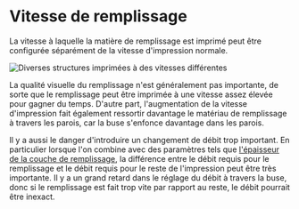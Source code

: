 Vitesse de remplissage
====
La vitesse à laquelle la matière de remplissage est imprimé peut être configurée séparément de la vitesse d'impression normale.

![Diverses structures imprimées à des vitesses différentes](../../../articles/images/speed_difference.png)

La qualité visuelle du remplissage n'est généralement pas importante, de sorte que le remplissage peut être imprimée à une vitesse assez élevée pour gagner du temps. D'autre part, l'augmentation de la vitesse d'impression fait également ressortir davantage le matériau de remplissage à travers les parois, car la buse s'enfonce davantage dans les parois.

Il y a aussi le danger d'introduire un changement de débit trop important. En particulier lorsque l'on combine avec des paramètres tels que [l'épaisseur de la couche de remplissage](../infill/infill_sparse_thickness.md), la différence entre le débit requis pour le remplissage et le débit requis pour le reste de l'impression peut être très importante. Il y a un grand retard dans le réglage du débit à travers la buse, donc si le remplissage est fait trop vite par rapport au reste, le débit pourrait être inexact.
